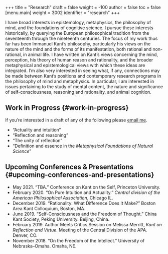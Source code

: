 +++
title = "Research"
draft = false
weight = -100
author = false
toc = false
[menu.main]
  weight = 3002
  identifier = "research"
+++

I have broad interests in epistemology, metaphysics, the philosophy of mind, and the
foundations of cognitive science. I pursue these interests historically, by querying
the European philosophical tradition from the seventeenth through the nineteenth
centuries. The focus of my work thus far has been Immanuel Kant&rsquo;s philosophy,
particularly his views on the nature of the mind and the forms of its manifestation,
both rational and non-rational, in animal life. I have written on Kant&rsquo;s views
concerning the mind, perception, his theory of human reason and rationality, and the
broader metaphysical and epistemological views with which these ideas are integrated.
I&rsquo;m also very interested in seeing what, if any, connections may be made between
Kant&rsquo;s positions and contemporary research programs in the philosophy of mind and
metaphysics. In particular, I am interested in issues pertaining to the study of
mental content, the nature and significance of self-consciousness, reasoning and
rationality, and animal cognition.

<style> .xpapers_abstract { font-size:smaller; padding-left:6px; padding-bottom:10px } .xpapers_pubtype {font-size:28px} .publication-title {font-weight:regular } .publication-cite { color : #444 } </style>

<script id='ppl-widget' type="text/javascript" src="https://philpeople.org/widget/colin-mclear.js?app=philpapers&amp;iframe=true"></script>


## Work in Progress {#work-in-progress}

If you&rsquo;re interested in a draft of any of the following please [email me](mailto:mclear@unl.edu).

-   &ldquo;Actuality and intuition&rdquo;
-   &ldquo;Reflection and reasoning&rdquo;
-   &ldquo;The unity of reflection&rdquo;
-   &ldquo;Definition and essence in the _Metaphysical Foundations of Natural Science_&rdquo;


## Upcoming Conferences & Presentations {#upcoming-conferences-and-presentations}

-   May 2021. &ldquo;TBA.&rdquo; Conference on Kant on the Self, Princeton University.
-   February 2020. &ldquo;On Pure Intuition and Actuality.&rdquo; _Central division of the American
    Philosophical Association_, Chicago IL.
-   December 2019. &ldquo;Rationality: What Difference Does It Make?&rdquo; Boston Area Kant Colloquium, Boston, MA.
-   June 2019. &ldquo;Self-Consciousness and the Freedom of Thought.&rdquo; China Kant Society, Peking University.
    Beijing, China.
-   February 2019. Author Meets Critics Session on Melissa Merritt, _Kant on
    Reflection and Virtue_. Meeting of the Central Division of the APA. Denver, CO.
-   November 2018. &ldquo;On the Freedom of the Intellect.&rdquo; University of Nebraska–Omaha. Omaha, NE.
